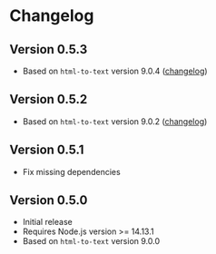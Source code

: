 # Changelog

## Version 0.5.3

- Based on `html-to-text` version 9.0.4 ([changelog](https://github.com/html-to-text/node-html-to-text/blob/master/packages/html-to-text/CHANGELOG.md))

## Version 0.5.2

- Based on `html-to-text` version 9.0.2 ([changelog](https://github.com/html-to-text/node-html-to-text/blob/master/packages/html-to-text/CHANGELOG.md))

## Version 0.5.1

- Fix missing dependencies

## Version 0.5.0

- Initial release
- Requires Node.js version >= 14.13.1
- Based on `html-to-text` version 9.0.0
